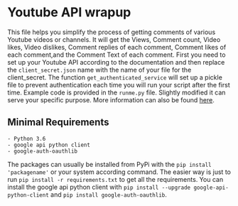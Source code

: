 # Youtube API wrapup

This file helps you simplify the process of getting comments of various Youtube videos or channels.
It will get the Views, Comment count, Video likes, Video dislikes, Comment replies of each comment, Comment likes of each comment,and the Comment Text of each comment.
First you need to set up your Youtube API according to the documentation and then replace the `client_secret.json` name with the name of your file for the client_secret.
The function `get_authenticated_service` will set up a pickle file to prevent authentication each time you will run your script after the first time.
Example code is provided in the `runme.py` file.
Slightly modified it can serve your specific purpose.
More information can also be found [here](https://developers.google.com/youtube/v3/quickstart/python).

## Minimal Requirements

```
- Python 3.6
- google api python client
- google-auth-oauthlib
```
The packages can usually be installed from PyPi with the `pip install 'packagename'` or your system according command.
The easier way is just to run `pip install -r requirements.txt` to get all the requirements.
You can install the google api python client with `pip install --upgrade google-api-python-client` and `pip install google-auth-oauthlib`.

